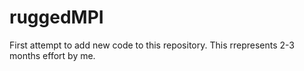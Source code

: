 # ruggedMPI
First attempt to add new code to this repository.
This rrepresents 
2-3 months effort by me.
